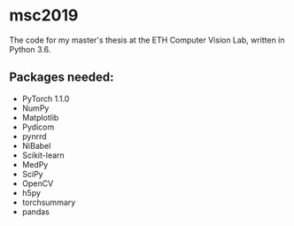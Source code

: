 # msc2019
The code for my master's thesis at the ETH Computer Vision Lab, written in Python 3.6.

## Packages needed:
- PyTorch 1.1.0
- NumPy
- Matplotlib
- Pydicom
- pynrrd
- NiBabel
- Scikit-learn
- MedPy
- SciPy
- OpenCV
- h5py
- torchsummary
- pandas